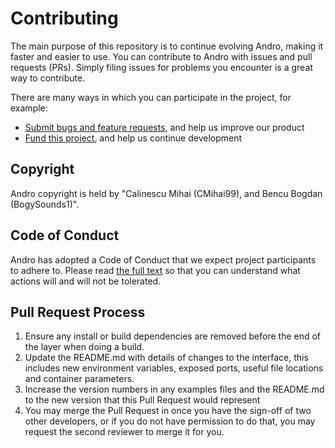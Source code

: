# Contributing

The main purpose of this repository is to continue evolving Andro, making it faster and easier to use. You can contribute to Andro with issues and pull requests (PRs). Simply filing issues for problems you encounter is a great way to contribute.

There are many ways in which you can participate in the project, for example:

* [Submit bugs and feature requests](https://github.com/CMihai99/andro/issues), and help us improve our product
* [Fund this project](https://www.paypal.com/paypalme/Impulse884?locale.x=en_US), and help us continue development

## Copyright

Andro copyright is held by "Calinescu Mihai (CMihai99), and Bencu Bogdan (BogySounds1)".

## Code of Conduct

Andro has adopted a Code of Conduct that we expect project participants to adhere to. Please read [the full text](CODE_OF_CONDUCT.md) so that you can understand what actions will and will not be tolerated.

## Pull Request Process

1. Ensure any install or build dependencies are removed before the end of the layer when doing a 
   build.
2. Update the README.md with details of changes to the interface, this includes new environment 
   variables, exposed ports, useful file locations and container parameters.
3. Increase the version numbers in any examples files and the README.md to the new version that this
   Pull Request would represent
4. You may merge the Pull Request in once you have the sign-off of two other developers, or if you 
   do not have permission to do that, you may request the second reviewer to merge it for you.